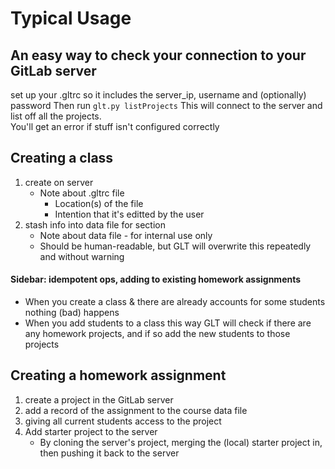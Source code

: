 # Typical Usage #

## An easy way to check your connection to your GitLab server ##
set up your .gltrc so it includes the server_ip, username and (optionally) password
Then run
`glt.py listProjects`
This will connect to the server and list off all the projects.  
You'll get an error if stuff isn't configured correctly

## Creating a class ##

1. create on server
    * Note about .gltrc file
        * Location(s) of the file
        * Intention that it's editted by the user
2. stash info into data file for section
    * Note about data file - for internal use only
    * Should be human-readable, but GLT will overwrite this repeatedly and without warning		

#### Sidebar: idempotent ops, adding to existing homework assignments ####

* When you create a class & there are already accounts for some students nothing (bad) happens
* When you add students to a class this way GLT will check if there are any homework projects, and if so add the new students to those projects

## Creating a homework assignment ##

1. create a project in the GitLab server
2. add a record of the assignment to the course data file
3. giving all current students access to the project
4. Add starter project to the server
    * By cloning the server's project, merging the (local) starter project in, then pushing it back to the server
 

